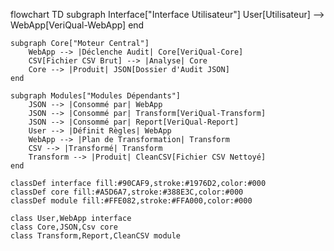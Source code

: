 flowchart TD
    subgraph Interface["Interface Utilisateur"]
        User[Utilisateur] --> WebApp[VeriQual-WebApp]
    end
    
    subgraph Core["Moteur Central"]
        WebApp --> |Déclenche Audit| Core[VeriQual-Core]
        CSV[Fichier CSV Brut] --> |Analyse| Core
        Core --> |Produit| JSON[Dossier d'Audit JSON]
    end
    
    subgraph Modules["Modules Dépendants"]
        JSON --> |Consommé par| WebApp
        JSON --> |Consommé par| Transform[VeriQual-Transform]
        JSON --> |Consommé par| Report[VeriQual-Report]
        User --> |Définit Règles| WebApp
        WebApp --> |Plan de Transformation| Transform
        CSV --> |Transformé| Transform
        Transform --> |Produit| CleanCSV[Fichier CSV Nettoyé]
    end
    
    classDef interface fill:#90CAF9,stroke:#1976D2,color:#000
    classDef core fill:#A5D6A7,stroke:#388E3C,color:#000
    classDef module fill:#FFE082,stroke:#FFA000,color:#000
    
    class User,WebApp interface
    class Core,JSON,Csv core
    class Transform,Report,CleanCSV module